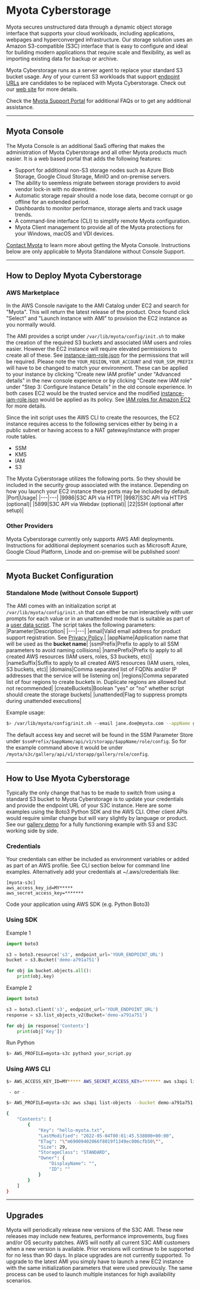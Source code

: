 # Myota Cyberstorage
Myota secures unstructured data through a dynamic object storage interface that supports your cloud workloads, including applications, webpages and hyperconverged infrastructure. Our storage solution uses an Amazon S3-compatible (S3C) interface that is easy to configure and ideal for building modern applications that require scale and flexibility, as well as importing existing data for backup or archive.

Myota Cyberstorage runs as a server agent to replace your standard S3 bucket usage. Any of your current S3 workloads that support [endpoint URLs](https://awscli.amazonaws.com/v2/documentation/api/latest/reference/index.html) are candidates to be replaced with Myota Cyberstorage. Check out our [web site](https://www.myota.io/myota-methodology/secure-data-storage-s3-buckets) for more details.

Check the [Myota Support Portal](https://myota.io/support) for additional FAQs or to get any additional assistance.

---

## Myota Console
The Myota Console is an additional SaaS offering that makes the administration of Myota Cyberstorage and all other Myota products much easier. It is a web based portal that adds the following features:
* Support for additional non-S3 storage nodes such as Azure Blob Storage, Google Cloud Storage, MinIO and on-premise servers.
* The ability to seemless migrate between storage providers to avoid vendor lock-in with no downtime.
* Automatic storage repair should a node lose data, become corrupt or go offline for an extended period.
* Dashboards to monitor performance, storage alerts and track usage trends.
* A command-line interface (CLI) to simplify remote Myota configuration.
* Myota Client management to provide all of the Myota protections for your Windows, macOS and VDI devices.

[Contact Myota](https://www.myota.io/contact) to learn more about getting the Myota Console. Instructions below are only applicable to Myota Standalone without Console Support.

---

## How to Deploy Myota Cyberstorage

### AWS Marketplace
In the AWS Console navigate to the AMI Catalog under EC2 and search for "Myota". This will return the latest release of the product. Once found click "Select" and "Launch instance with AMI" to provision the EC2 instance as you normally would.

The AMI provides a script under `/var/lib/myota/config/init.sh` to make the creation of the required S3 buckets and associated IAM users and roles easier. However the EC2 instance will require elevated permissions to create all of these. See [instance-iam-role.json](./aws-ami-config/instance-iam-role.json) for the permissions that will be required. Please note the `YOUR_REGION`, `YOUR_ACCOUNT` and `YOUR_SSM_PREFIX` will have to be changed to match your environment. These can be applied to your instance by clicking "Create new IAM profile" under "Advanced details" in the new console experience or by clicking "Create new IAM role" under "Step 3: Configure Instance Details" in the old console experience. In both cases EC2 would be the trusted service and the modified [instance-iam-role.json](./aws-ami-config/instance-iam-role.json) would be applied as its policy. See [IAM roles for Amazon EC2
](https://docs.aws.amazon.com/AWSEC2/latest/UserGuide/iam-roles-for-amazon-ec2.html) for more details.

Since the init script uses the AWS CLI to create the resources, the EC2 instance requires access to the following services either by being in a public subnet or having access to a NAT gateway/instance with proper route tables.
* SSM
* KMS
* IAM
* S3

The Myota Cyberstorage utilizes the following ports. So they should be included in the security group associated with the instance. Depending on how you launch your EC2 instance these ports may be included by default.
|Port|Usage|
|---|---|
|9986|S3C API via HTTP|
|9987|S3C API via HTTPS (optional)|
|5899|S3C API via Webdav (optional)|
|22|SSH (optional after setup)|

### Other Providers
Myota Cyberstorage currently only supports AWS AMI deployments. Instructions for additional deployment scenarios such as Microsoft Azure, Google Cloud Platform, Linode and on-premise will be published soon!

---

## Myota Bucket Configuration

### Standalone Mode (without Console Support)
The AMI comes with an initialization script at `/var/lib/myota/config/init.sh` that can either be run interactively with user prompts for each value or in an unattended mode that is suitable as part of a [user data script](https://docs.aws.amazon.com/AWSEC2/latest/UserGuide/user-data.html). The script takes the following parameters:
|Parameter|Description|
|---|---|
|email|Valid email address for product support registration. See [Privacy Policy](https://www.myota.io/privacy-policy).|
|appName|Application name that will be used as the **bucket name**|
|ssmPrefix|Prefix to apply to all SSM parameters to avoid naming collisions|
|namePrefix|Prefix to apply to all created AWS resources (IAM users, roles, S3 buckets, etc)|
|nameSuffix|Suffix to apply to all created AWS resources (IAM users, roles, S3 buckets, etc)|
|domains|Comma separated list of FQDNs and/or IP addresses that the service will be listening on|
|regions|Comma separated list of four regions to create buckets in. Duplicate regions are allowed but not recommended|
|createBuckets|Boolean "yes" or "no" whether script should create the storage buckets|
|unattended|Flag to suppress prompts during unattended executions|

Example usage:
```Bash
$> /var/lib/myota/config/init.sh --email jane.doe@myota.com --appName gallery-demo --ssmPrefix /myota/s3c --namePrefix myota-s3c --nameSuffix gallery --domains mys3c.myota.cloud,127.0.0.1 --regions us-east-1,us-east-2,us-west-1,us-west-2 --createBuckets yes --unattended
```

The default access key and secret will be found in the SSM Parameter Store under `$ssmPrefix/$appName/api/v1/storapp/$appName/role/config`. So for the example command above it would be under `/myota/s3c/gallery/api/v1/storapp/gallery/role/config`.

---

## How to Use Myota Cyberstorage
Typically the only change that has to be made to switch from using a standard S3 bucket to Myota Cyberstorage is to update your credentials and provide the endpoint URL of your S3C instance. Here are some examples using the Boto3 Python SDK and the AWS CLI. Other client APIs would require similar change but will vary slightly by language or product. See our [gallery demo](./samples/gallery-demo/) for a fully functioning example with S3 and S3C working side by side.

### Credentials

Your credentials can either be included as environment variables or added as part of an AWS profile. See CLI section below for command line examples. Alternatively add your credentials at ~/.aws/credentials like:

```AWS
[myota-s3c]
aws_access_key_id=MY*****
aws_secret_access_key=*******
```
Code your application using AWS SDK (e.g. Python Boto3)

### Using SDK

Example 1

```Python
import boto3

s3 = boto3.resource('s3', endpoint_url='YOUR_ENDPOINT_URL')
bucket = s3.Bucket('demo-a791a751')

for obj in bucket.objects.all():
    print(obj.key)
```

Example 2

```Python
import boto3

s3 = boto3.client('s3', endpoint_url='YOUR_ENDPOINT_URL')
response = s3.list_objects_v2(Bucket='demo-a791a751')

for obj in response['Contents']
    print(obj['Key'])
```

Run Python

```Bash
$> AWS_PROFILE=myota-s3c python3 your_script.py
```

### Using AWS CLI

```Bash
$> AWS_ACCESS_KEY_ID=MY***** AWS_SECRET_ACCESS_KEY=******* aws s3api list-objects --bucket demo-a791a751 --endpoint-url YOUR_ENDPOINT_URL

 - or -

$> AWS_PROFILE=myota-s3c aws s3api list-objects --bucket demo-a791a751 --endpoint-url YOUR_ENDPOINT_URL

{
    "Contents": [
        {
            "Key": "hello-myota.txt",
            "LastModified": "2022-05-04T00:01:45.538000+00:00",
            "ETag": "\"m69009402066f8019f1349ec006cfb50\"",
            "Size": 29,
            "StorageClass": "STANDARD",
            "Owner": {
                "DisplayName": "",
                "ID": ""
            }
        }
    ]
}
```

---

## Upgrades
Myota will periodically release new versions of the S3C AMI. These new releases may include new features, performance improvements, bug fixes and/or OS security patches. AWS will notify all current S3C AMI customers when a new version is available. Prior versions will continue to be supported for no less than 90 days. In place upgrades are not currently supported. To upgrade to the latest AMI you simply have to launch a new EC2 instance with the same initialization parameters that were used previously. The same process can be used to launch multiple instances for high availability scenarios.
